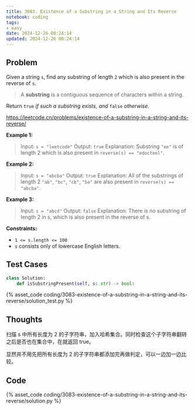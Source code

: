```yaml
---
title: 3083. Existence of a Substring in a String and Its Reverse
notebook: coding
tags:
- easy
date: 2024-12-26 00:24:14
updated: 2024-12-26 00:24:14
---
```

## Problem

Given a string `s`, find any substring of length `2` which is also present in the reverse of `s`.

> A **substring** is a contiguous sequence of characters within a string.

Return `true` _if such a substring exists, and_ `false` _otherwise._

<https://leetcode.cn/problems/existence-of-a-substring-in-a-string-and-its-reverse/>

**Example 1:**

> Input: `s = "leetcode"`
> Output: `true`
> Explanation: Substring `"ee"` is of length 2 which is also present in `reverse(s) == "edocteel"`.

**Example 2:**

> Input: `s = "abcba"`
> Output: `true`
> Explanation: All of the substrings of length 2 `"ab"`, `"bc"`, `"cb"`, `"ba"` are also present in `reverse(s) == "abcba"`.

**Example 3:**

> Input: `s = "abcd"`
> Output: `false`
> Explanation: There is no substring of length 2 in s, which is also present in the reverse of s.

**Constraints:**

- `1 <= s.length <= 100`
- `s` consists only of lowercase English letters.

## Test Cases

``` python
class Solution:
    def isSubstringPresent(self, s: str) -> bool:
```

{% asset_code coding/3083-existence-of-a-substring-in-a-string-and-its-reverse/solution_test.py %}

## Thoughts

扫描 s 中所有长度为 2 的子字符串，加入哈希集合。同时检查这个子字符串翻转之后是否也在集合中，在就返回 true。

显然并不用先把所有长度为 2 的子字符串都添加完再做判定，可以一边加一边比较。

## Code

{% asset_code coding/3083-existence-of-a-substring-in-a-string-and-its-reverse/solution.py %}
